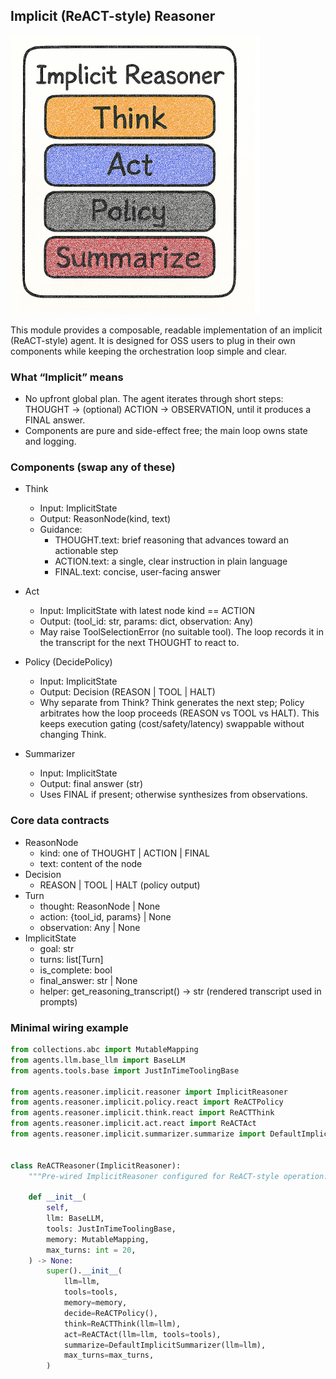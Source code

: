 ## Implicit (ReACT-style) Reasoner

![Implicit Reasoner Architecture](../../../docs/assets/implicit_reasoner_architecture.png)

This module provides a composable, readable implementation of an implicit (ReACT-style) agent. It is designed for OSS users to plug in their own components while keeping the orchestration loop simple and clear.

### What “Implicit” means

- No upfront global plan. The agent iterates through short steps: THOUGHT → (optional) ACTION → OBSERVATION, until it produces a FINAL answer.
- Components are pure and side-effect free; the main loop owns state and logging.


### Components (swap any of these)

- Think
  - Input: ImplicitState
  - Output: ReasonNode(kind, text)
  - Guidance:
    - THOUGHT.text: brief reasoning that advances toward an actionable step
    - ACTION.text: a single, clear instruction in plain language
    - FINAL.text: concise, user-facing answer

- Act
  - Input: ImplicitState with latest node kind == ACTION
  - Output: (tool_id: str, params: dict, observation: Any)
  - May raise ToolSelectionError (no suitable tool). The loop records it in the transcript for the next THOUGHT to react to.


- Policy (DecidePolicy)
  - Input: ImplicitState
  - Output: Decision (REASON | TOOL | HALT)
  - Why separate from Think? Think generates the next step; Policy arbitrates how the loop proceeds (REASON vs TOOL vs HALT). This keeps execution gating (cost/safety/latency) swappable without changing Think.


- Summarizer
  - Input: ImplicitState
  - Output: final answer (str)
  - Uses FINAL if present; otherwise synthesizes from observations.

### Core data contracts

- ReasonNode
  - kind: one of THOUGHT | ACTION | FINAL
  - text: content of the node
- Decision
  - REASON | TOOL | HALT (policy output)
- Turn
  - thought: ReasonNode | None
  - action: {tool_id, params} | None
  - observation: Any | None
- ImplicitState
  - goal: str
  - turns: list[Turn]
  - is_complete: bool
  - final_answer: str | None
  - helper: get_reasoning_transcript() → str (rendered transcript used in prompts)

### Minimal wiring example

```python
from collections.abc import MutableMapping
from agents.llm.base_llm import BaseLLM
from agents.tools.base import JustInTimeToolingBase

from agents.reasoner.implicit.reasoner import ImplicitReasoner
from agents.reasoner.implicit.policy.react import ReACTPolicy
from agents.reasoner.implicit.think.react import ReACTThink
from agents.reasoner.implicit.act.react import ReACTAct
from agents.reasoner.implicit.summarizer.summarize import DefaultImplicitSummarizer


class ReACTReasoner(ImplicitReasoner):
    """Pre-wired ImplicitReasoner configured for ReACT-style operation."""

    def __init__(
        self,
        llm: BaseLLM,
        tools: JustInTimeToolingBase,
        memory: MutableMapping,
        max_turns: int = 20,
    ) -> None:
        super().__init__(
            llm=llm,
            tools=tools,
            memory=memory,
            decide=ReACTPolicy(),
            think=ReACTThink(llm=llm),
            act=ReACTAct(llm=llm, tools=tools),
            summarize=DefaultImplicitSummarizer(llm=llm),
            max_turns=max_turns,
        )
```



